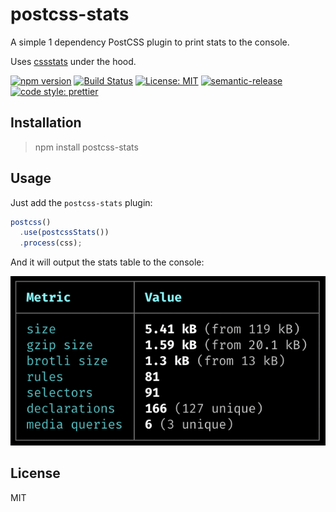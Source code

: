 # postcss-stats

A simple 1 dependency PostCSS plugin to print stats to the console.

Uses [cssstats] under the hood.

[![npm version][version-badge]][version]
[![Build Status][build-badge]][build]
[![License: MIT][license-badge]][license]
[![semantic-release][semantic-release-badge]][semantic-release]
[![code style: prettier][code-style-badge]][code-style]

## Installation

> npm install postcss-stats

## Usage

Just add the `postcss-stats` plugin:

```javascript
postcss()
  .use(postcssStats())
  .process(css);
```

And it will output the stats table to the console:

![sample output][sample-output]

## License

MIT

[sample-output]: /docs/sample-output.png
[cssstats]: https://github.com/cssstats/core
[version-badge]: https://badge.fury.io/js/postcss-stats.svg
[version]: https://www.npmjs.com/package/postcss-stats
[build-badge]: https://travis-ci.org/buz-zard/postcss-stats.svg?branch=master
[build]: https://travis-ci.org/buz-zard/postcss-stats
[license-badge]: https://img.shields.io/badge/License-MIT-yellow.svg
[license]: https://opensource.org/licenses/MIT
[semantic-release-badge]: https://img.shields.io/badge/%20%20%F0%9F%93%A6%F0%9F%9A%80-semantic--release-e10079.svg
[semantic-release]: https://github.com/semantic-release/semantic-release
[code-style-badge]: https://img.shields.io/badge/code_style-prettier-ff69b4.svg
[code-style]: https://github.com/prettier/prettier

